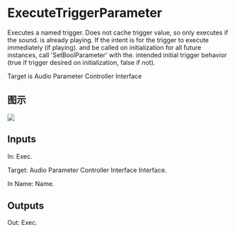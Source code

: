 # ExecuteTriggerParameter

Executes a named trigger. Does not cache trigger value, so only executes if the sound. is already playing. If the intent is for the trigger to execute immediately (if playing). and be called on initialization for all future instances, call 'SetBoolParameter' with the. intended initial trigger behavior (true if trigger desired on initialization, false if not).

Target is Audio Parameter Controller Interface

## 图示

![]($-20221218-18064068.png)

## Inputs

In: Exec.

Target: Audio Parameter Controller Interface Interface.

In Name: Name.  

## Outputs

Out: Exec.

